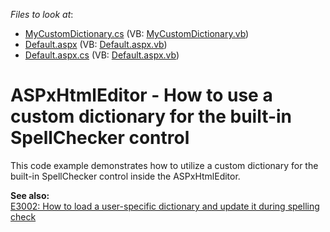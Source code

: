 <!-- default file list -->
*Files to look at*:

* [MyCustomDictionary.cs](./CS/WebSite/App_Code/MyCustomDictionary.cs) (VB: [MyCustomDictionary.vb](./VB/WebSite/App_Code/MyCustomDictionary.vb))
* [Default.aspx](./CS/WebSite/Default.aspx) (VB: [Default.aspx.vb](./VB/WebSite/Default.aspx.vb))
* [Default.aspx.cs](./CS/WebSite/Default.aspx.cs) (VB: [Default.aspx.vb](./VB/WebSite/Default.aspx.vb))
<!-- default file list end -->
# ASPxHtmlEditor - How to use a custom dictionary for the built-in SpellChecker control


<p>This code example demonstrates how to utilize a custom dictionary for the built-in SpellChecker control inside the ASPxHtmlEditor.</p><p><strong>See also:</strong><br />
<a href="https://www.devexpress.com/Support/Center/p/E3002">E3002: How to load a user-specific dictionary and update it during spelling check</a></p>

<br/>


